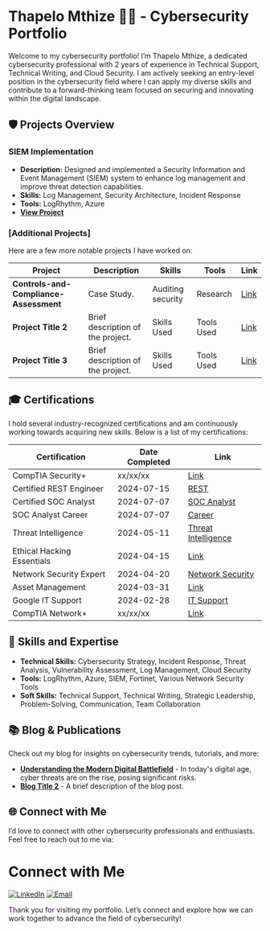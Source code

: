 # Thapelo Mthize 👨‍💻 - Cybersecurity Portfolio

Welcome to my cybersecurity portfolio! I’m Thapelo Mthize, a dedicated cybersecurity professional with 2 years of experience in Technical Support, Technical Writing, and Cloud Security. I am actively seeking an entry-level position in the cybersecurity field where I can apply my diverse skills and contribute to a forward-thinking team focused on securing and innovating within the digital landscape.

## 🛡️ Projects Overview

### SIEM Implementation

- **Description:** Designed and implemented a Security Information and Event Management (SIEM) system to enhance log management and improve threat detection capabilities.
- **Skills:** Log Management, Security Architecture, Incident Response
- **Tools:** LogRhythm, Azure
- **[View Project](https://github.com/Mthize/SIEM-Chronicle.git)**

### [Additional Projects]

Here are a few more notable projects I have worked on:

| **Project**         | **Description**                                                                 | **Skills**                      | **Tools**         | **Link**  |
|---------------------|---------------------------------------------------------------------------------|---------------------------------|-------------------|-----------|
| **Controls-and-Compliance-Assessment** | Case Study.                                                  | Auditing security               | Research       | [Link](https://github.com/Mthize/Controls-and-Compliance-Assessment-Case.git) |
| **Project Title 2** | Brief description of the project.                                               | Skills Used                     | Tools Used        | [Link](#) |
| **Project Title 3** | Brief description of the project.                                               | Skills Used                     | Tools Used        | [Link](#) |

## 🎓 Certifications

I hold several industry-recognized certifications and am continuously working towards acquiring new skills. Below is a list of my certifications:

| **Certification**                   | **Date Completed** | **Link**   |
|------------------------------------ |--------------------|------------|
| CompTIA Security+                   | xx/xx/xx           | [Link](#)  |
| Certified REST Engineer              | 2024-07-15         | [REST](https://credential.certifyme.online/verify/98dc935914748) |
| Certified SOC Analyst               | 2024-07-07         | [SOC Analyst](https://my.certifyme.online/verify/4835b7b914380) |
| SOC Analyst Career                  | 2024-07-07         | [Career](https://my.certifyme.online/verify/a7cd13a714565) |
| Threat Intelligence                 | 2024-05-11         | [Threat Intelligence](https://arcx.io/verify-certificate?id=ee14644981bc3b3a869053198cc84e681d79f733&k=668b536de14144649f2b9272979006b3) |
| Ethical Hacking Essentials          | 2024-04-15         | [Link](#)  |
| Network Security Expert             | 2024-04-20         | [Network Security](https://training.fortinet.com/admin/tool/certificate/index.php) |
| Asset Management                    | 2024-03-31         | [Link](#)  |
| Google IT Support                   | 2024-02-28         | [IT Support](https://www.credly.com/badges/60c84266-de42-487c-801b-e0c480862af6/linked_in_profile) |
| CompTIA Network+                    | xx/xx/xx           | [Link](#)  |

## 🌟 Skills and Expertise

- **Technical Skills:** Cybersecurity Strategy, Incident Response, Threat Analysis, Vulnerability Assessment, Log Management, Cloud Security
- **Tools:** LogRhythm, Azure, SIEM, Fortinet, Various Network Security Tools
- **Soft Skills:** Technical Support, Technical Writing, Strategic Leadership, Problem-Solving, Communication, Team Collaboration

## 📚 Blog & Publications

Check out my blog for insights on cybersecurity trends, tutorials, and more:

- **[Understanding the Modern Digital Battlefield](https://www.linkedin.com/pulse/cyber-threats-attacks-understanding-modern-digital-thapelo-mthize-d1aze)** - In today's digital age, cyber threats are on the rise, posing significant risks.
- **[Blog Title 2](#)** - A brief description of the blog post.

## 🌐 Connect with Me

I’d love to connect with other cybersecurity professionals and enthusiasts. Feel free to reach out to me via:

# Connect with Me

[![LinkedIn](https://img.shields.io/badge/LinkedIn-0077B5?style=for-the-badge&logo=linkedin&logoColor=white)](http://linkedin.com/in/thapelomthize)
[![Email](https://img.shields.io/badge/Email-D14836?style=for-the-badge&logo=gmail&logoColor=white)](mailto:mthizethapelo@icloud.com)


Thank you for visiting my portfolio. Let’s connect and explore how we can work together to advance the field of cybersecurity!
